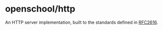 # openschool/http

An HTTP server implementation, built to the standards defined in
[RFC2616](https://www.rfc-editor.org/rfc/rfc2616).
